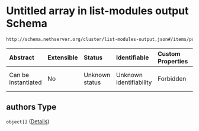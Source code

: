 # Untitled array in list-modules output Schema

```txt
http://schema.nethserver.org/cluster/list-modules-output.json#/items/properties/authors
```



| Abstract            | Extensible | Status         | Identifiable            | Custom Properties | Additional Properties | Access Restrictions | Defined In                                                                           |
| :------------------ | :--------- | :------------- | :---------------------- | :---------------- | :-------------------- | :------------------ | :----------------------------------------------------------------------------------- |
| Can be instantiated | No         | Unknown status | Unknown identifiability | Forbidden         | Allowed               | none                | [list-modules-output.json*](cluster/list-modules-output.json "open original schema") |

## authors Type

`object[]` ([Details](list-modules-output-items-properties-authors-items.md))
